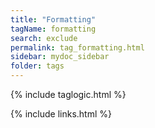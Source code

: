 ```yaml
---
title: "Formatting"
tagName: formatting
search: exclude
permalink: tag_formatting.html
sidebar: mydoc_sidebar
folder: tags
---
```

{% include taglogic.html %}

{% include links.html %}
